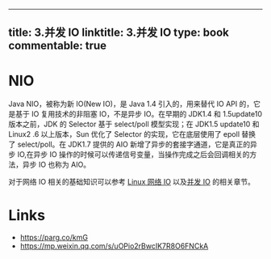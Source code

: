 
---
title: 3.并发 IO
linktitle: 3.并发 IO
type: book
commentable: true
---

# NIO

Java NIO，被称为新 IO(New IO)，是 Java 1.4 引入的，用来替代 IO API 的，它是基于 IO 复用技术的非阻塞 IO，不是异步 IO。在早期的 JDK1.4 和 1.5update10 版本之前，JDK 的 Selector 基于 select/poll 模型实现；在 JDK1.5 update10 和 Linux2 .6 以上版本，Sun 优化了 Selector 的实现，它在底层使用了 epoll 替换了 select/poll。在 JDK1.7 提供的 AIO 新增了异步的套接字通道，它是真正的异步 IO,在异步 IO 操作的时候可以传递信号变量，当操作完成之后会回调相关的方法，异步 IO 也称为 AIO。

对于网络 IO 相关的基础知识可以参考 [Linux 网络 IO](https://ng-tech.icu/books/DistributedSystem-Series/#/?q=Linux网络IO) 以及[并发 IO](https://ng-tech.icu/books/DistributedSystem-Series/#/?q=并发IO) 的相关章节。

# Links

- https://parg.co/kmG
- https://mp.weixin.qq.com/s/uOPio2rBwcIK7R8O6FNCkA

    